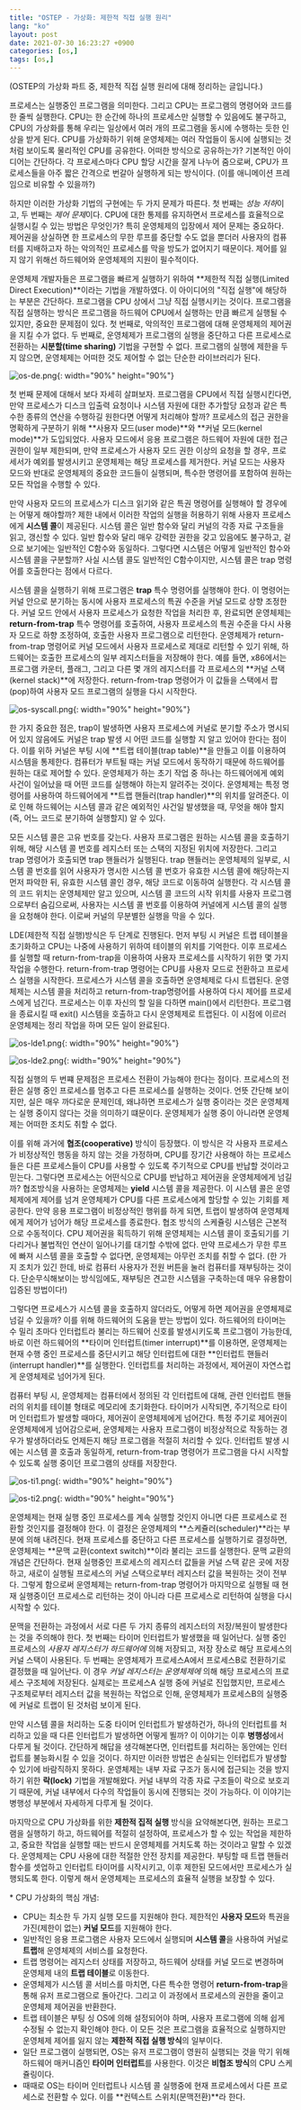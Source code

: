```yaml
---
title: "OSTEP - 가상화: 제한적 직접 실행 원리"
lang: "ko"
layout: post
date: 2021-07-30 16:23:27 +0900
categories: [os,]
tags: [os,]
---
```


(OSTEP의 가상화 파트 중, 제한적 직접 실행 원리에 대해 정리하는 글입니다.)

프로세스는 실행중인 프로그램을 의미한다. 그리고 CPU는 프로그램의 명령어와 코드를 한 줄씩 실행한다. CPU는 한 순간에 하나의 프로세스만 실행할 수 있음에도 불구하고, CPU의 가상화를 통해 우리는 일상에서 여러 개의 프로그램을 동시에 수행하는 듯한 인상을 받게 된다. CPU를 가상화하기 위해 운영체제는 여러 작업들이 동시에 실행되는 것처럼 보이도록 물리적인 CPU를 공유한다. 어떠한 방식으로 공유하는가? 기본적인 아이디어는 간단하다. 각 프로세스마다 CPU 할당 시간을 잘게 나누어 줌으로써, CPU가 프로세스들을 아주 짧은 간격으로 번갈아 실행하게 되는 방식이다. (이를 애니메이션 프레임으로 비유할 수 있을까?)

하지만 이러한 가상화 기법의 구현에는 두 가지 문제가 따른다. 첫 번째는 *성능 저하*이고, 두 번째는 *제어 문제*이다. CPU에 대한 통제를 유지하면서 프로세스를 효율적으로 실행시킬 수 있는 방법은 무엇인가? 특히 운영체제의 입장에서 제어 문제는 중요하다. 제어권을 상실하면 한 프로세스의 무한 루프를 중단할 수도 없을 뿐더러 사용자의 컴퓨터를 지배하고자 하는 악의적인 프로세스를 막을 방도가 없어지기 때문이다. 제어를 잃지 않기 위해선 하드웨어와 운영체제의 지원이 필수적이다.

운영체제 개발자들은 프로그램을 빠르게 실행하기 위하여 **제한적 직접 실행(Limited Direct Execution)**이라는 기법을 개발하였다. 이 아이디어의 "직접 실행"에 해당하는 부분은 간단하다. 프로그램을 CPU 상에서 그냥 직접 실행시키는 것이다. 프로그램을 직접 실행하는 방식은 프로그램을 하드웨어 CPU에서 실행하는 만큼 빠르게 실행될 수 있지만, 중요한 문제점이 있다. 첫 번째로, 악의적인 프로그램에 대해 운영체제의 제어권을 지킬 수가 없다. 두 번째로, 운영체제가 프로그램의 실행을 중단하고 다른 프로세스로 전환하는 **시분할(time sharing)** 기법을 구현할 수 없다. 프로그램의 실행에 제한을 두지 않으면, 운영체제는 어떠한 것도 제어할 수 없는 단순한 라이브러리가 된다. 

![os-de.png](https://typiespectre.github.io/images/os/os-de.png){: width="90%" height="90%"}

첫 번째 문제에 대해서 보다 자세히 살펴보자. 프로그램을 CPU에서 직접 실행시킨다면, 만약 프로세스가 디스크 입출력 요청이나 시스템 자원에 대한 추가할당 요청과 같은 특수한 종류의 연산을 수행하길 원한다면 어떻게 처리해야 할까? 프로세스의 접근 권한을 명확하게 구분하기 위해 **사용자 모드(user mode)**와 **커널 모드(kernel mode)**가 도입되었다. 사용자 모드에서 응용 프로그램은 하드웨어 자원에 대한 접근 권한이 일부 제한되며, 만약 프로세스가 사용자 모드 권한 이상의 요청을 할 경우, 프로세서가 예외를 발생시키고 운영체제는 해당 프로세스를 제거한다. 커널 모드는 사용자 모드와 반대로 운영체제의 중요한 코드들이 실행되며, 특수한 명령어를 포함하여 원하는 모든 작업을 수행할 수 있다.

만약 사용자 모드의 프로세스가 디스크 읽기와 같은 특권 명령어를 실행해야 할 경우에는 어떻게 해야할까? 제한 내에서 이러한 작업의 실행을 허용하기 위해 사용자 프로세스에게 **시스템 콜**이 제공된다. 시스템 콜은 일반 함수와 달리 커널의 각종 자료 구조들을 읽고, 갱신할 수 있다. 일반 함수와 달리 매우 강력한 권한을 갖고 있음에도 불구하고, 겉으로 보기에는 일반적인 C함수와 동일하다. 그렇다면 시스템은 어떻게 일반적인 함수와 시스템 콜을 구분할까? 사실 시스템 콜도 일반적인 C함수이지만, 시스템 콜은 trap 명령어를 호출한다는 점에서 다르다.

시스템 콜을 실행하기 위해 프로그램은 **trap** 특수 명령어를 실행해야 한다. 이 명령어는 커널 안으로 분기하는 동시에 사용자 프로세스의 특권 수준을 커널 모드로 상향 조정한다. 커널 모드 안에서 사용자 프로세스가 요청한 작업을 처리한 후, 완료되면 운영체제는 **return-from-trap** 특수 명령어를 호출하여, 사용자 프로세스의 특권 수준을 다시 사용자 모드로 하향 조정하여, 호출한 사용자 프로그램으로 리턴한다. 운영체제가 return-from-trap 명령어로 커널 모드에서 사용자 프로세스로 제대로 리턴할 수 있기 위해, 하드웨어는 호출한 프로세스의 일부 레지스터들을 저장해야 한다. 예를 들면, x86에서는 프로그램 카운터, 플래그, 그리고 다른 몇 개의 레지스터를 각 프로세스의 **커널 스택(kernel stack)**에 저장한다. return-from-trap 명령어가 이 값들을 스택에서 팝(pop)하여 사용자 모드 프로그램의 실행을 다시 시작한다.

![os-syscall.png](https://typiespectre.github.io/images/os/os-syscall.png){: width="90%" height="90%"}

한 가지 중요한 점은, trap이 발생하면 사용자 프로세스에 커널로 분기할 주소가 명시되어 있지 않음에도 커널은 trap 발생 시 어떤 코드를 실행할 지 알고 있어야 한다는 점이다. 이를 위하 커널은 부팅 시에 **트랩 테이블(trap table)**을 만들고 이를 이용하여 시스템을 통제한다. 컴퓨터가 부트될 때는 커널 모드에서 동작하기 때문에 하드웨어를 원하는 대로 제어할 수 있다. 운영체제가 하는 초기 작업 중 하나는 하드웨어에게 예외 사건이 일어났을 때 어떤 코드를 실행해야 하는지 알려주는 것이다. 운영체제는 특정 명령어를 사용하여 하드웨어에게 **트랩 핸들러(trap handler)**의 위치를 알려준다. 이로 인해 하드웨어는 시스템 콜과 같은 예외적인 사건일 발생했을 때, 무엇을 해야 할지(즉, 어느 코드로 분기하여 실행할지) 알 수 있다.

모든 시스템 콜은 고유 번호를 갖는다. 사용자 프로그램은 원하는 시스템 콜을 호출하기 위해, 해당 시스템 콜 번호를 레지스터 또는 스택의 지정된 위치에 저장한다. 그리고 trap 명령어가 호출되면 trap 핸들러가 실행된다. trap 핸들러는 운영체제의 일부로, 시스템 콜 번호를 읽어 사용자가 명시한 시스템 콜 번호가 유효한 시스템 콜에 해당하는지 먼저 파악한 뒤, 유효한 시스템 콜인 경우, 해당 코드로 이동하여 실행한다. 각 시스템 콜의 코드 위치는 운영체제만 알고 있으며, 시스템 콜 코드의 시작 위치를 사용자 프로그램으로부터 숨김으로써, 사용자는 시스템 콜 번호를 이용하여 커널에게 시스템 콜의 실행을 요청해야 한다. 이로써 커널의 무분별한 실행을 막을 수 있다.

LDE(제한적 직접 실행)방식은 두 단계로 진행된다. 먼저 부팅 시 커널은 트랩 테이블을 초기화하고 CPU는 나중에 사용하기 위하여 테이블의 위치를 기억한다. 이후 프로세스를 실행할 때 return-from-trap을 이용하여 사용자 프로세스를 시작하기 위한 몇 가지 작업을 수행한다. return-from-trap 명령어는 CPU를 사용자 모드로 전환하고 프로세스 실행을 시작한다. 프로세스가 시스템 콜을 호출하면 운영체제로 다시 트랩된다. 운영체제는 시스템 콜을 처리하고 return-from-trap명령어를 사용하여 다시 제어를 프로세스에게 넘긴다. 프로세스는 이후 자신의 할 일을 다하면 main()에서 리턴한다. 프로그램을 종료시킬 때 exit() 시스템을 호출하고 다시 운영체제로 트랩된다. 이 시점에 이르러 운영체제는 정리 작업을 하며 모든 일이 완료된다.

![os-lde1.png](https://typiespectre.github.io/images/os/os-lde1.png){: width="90%" height="90%"}

![os-lde2.png](https://typiespectre.github.io/images/os/os-lde2.png){: width="90%" height="90%"}

직접 실행의 두 번쨰 문제점은 프로세스 전환이 가능해야 한다는 점이다. 프로세스의 전환은 실행 중인 프로세스를 멈추고 다른 프로세스를 실행하는 것이다. 언뜻 간단해 보이지만, 실은 매우 까다로운 문제인데, 왜냐하면 프로세스가 실행 중이라는 것은 운영체제는 실행 중이지 않다는 것을 의미하기 떄문이다. 운영체제가 실행 중이 아니라면 운영체제는 어떠한 조치도 취할 수 없다.

이를 위해 과거에 **협조(cooperative)** 방식이 등장했다. 이 방식은 각 사용자 프로세스가 비정상적인 행동을 하지 않는 것을 가정하며, CPU를 장기간 사용해야 하는 프로세스들은 다른 프로세스들이 CPU를 사용할 수 있도록 주기적으로 CPU를 반납할 것이라고 믿는다. 그렇다면 프로세스는 어떤식으로 CPU를 반납하고 제어권을 운영체제에게 넘길까? 협조방식을 사용하는 운영체제는 **yield** 시스템 콜을 제공한다. 이 시스템 콜은 운영체제에게 제어를 넘겨 운영체제가 CPU를 다른 프로세스에게 할당할 수 있는 기회를 제공한다. 만약 응용 프로그램이 비정상적인 행위를 하게 되면, 트랩이 발생하여 운영체제에게 제어가 넘어가 해당 프로세스를 종료한다. 협조 방식의 스케쥴링 시스템은 근본적으로 수동적이다. CPU 제어권을 획득하기 위해 운영체제는 시스템 콜이 호출되기를 기다리거나 불법적인 연산이 일어나기를 대기할 수밖에 없다. 만약 프로세스가 무한 루프에 빠져 시스템 콜을 호출할 수 없다면, 운영체제는 아무런 조치를 취할 수 없다. (한 가지 조치가 있긴 한데, 바로 컴퓨터 사용자가 전원 버튼을 눌러 컴퓨터를 재부팅하는 것이다. 단순무식해보이는 방식임에도, 재부팅은 견고한 시스템을 구축하는데 매우 유용함이 입증된 방법이다!)

그렇다면 프로세스가 시스템 콜을 호출하지 않더라도, 어떻게 하면 제어권을 운영체제로 넘길 수 있을까? 이를 위해 하드웨어의 도움을 받는 방법이 있다. 하드웨어의 타이머는 수 밀리 초마다 인터럽트라 불리는 하드웨어 신호를 발생시키도록 프로그램이 가능한데, 바로 이런 하드웨어의 **타이머 인터럽트(timer interrupt)**를 이용하면, 운영체제는 현재 수행 중인 프로세스를 중단시키고 해당 인터럽트에 대한 **인터럽트 핸들러(interrupt handler)**를 실행한다. 인터럽트를 처리하는 과정에서, 제어권이 자연스럽게 운영체제로 넘어가게 된다.

컴퓨터 부팅 시, 운영체제는 컴퓨터에서 정의된 각 인터럽트에 대해, 관련 인터럽트 핸들러의 위치를 테이블 형태로 메모리에 초기화한다. 타이머가 시작되면, 주기적으로 타이머 인터럽트가 발생할 때마다, 제어권이 운영체제에게 넘어간다. 특정 주기로 제어권이 운영체제에게 넘어감으로써, 운영체제는 사용자 프로그램이 비정상적으로 작동하는 경우가 발생하더라도 언제든지 해당 프로그램을 적절히 처리할 수 있다. 인터럽트 발생 시에는 시스템 콜 호출과 동일하게, return-from-trap 명령어가 프로그램을 다시 시작할 수 있도록 실행 중이던 프로그램의 상태를 저장한다.

![os-ti1.png](https://typiespectre.github.io/images/os/os-ti1.png){: width="90%" height="90%"}

![os-ti2.png](https://typiespectre.github.io/images/os/os-ti2.png){: width="90%" height="90%"}

운영체제는 현재 실행 중인 프로세스를 계속 실행할 것인지 아니면 다른 프로세스로 전환할 것인지를 결정해야 한다. 이 결정은 운영체제의 **스케쥴러(scheduler)**라는 부분에 의해 내려진다. 현재 프로세스를 중단하고 다른 프로세스를 실행하기로 결정하면, 운영체제는 **문맥 교환(context switch)**이라 불리는 코드를 실행한다. 문맥 교환의 개념은 간단하다. 현재 실행중인 프로세스의 레지스터 값들을 커널 스택 같은 곳에 저장하고, 새로이 실행될 프로세스의 커널 스택으로부터 레지스터 값을 복원하는 것이 전부다. 그렇게 함으로써 운영체제는 return-from-trap 명령어가 마지막으로 실행될 때 현재 실행중이던 프로세스로 리턴하는 것이 아니라 다른 프로세스로 리턴하여 실행을 다시 시작할 수 있다.

문맥을 전환하는 과정에서 서로 다른 두 가지 종류의 레지스터의 저장/복원이 발생한다는 것을 주의해야 한다. 첫 번째는 타이머 인터럽트가 발생했을 때 일어난다. 실행 중인 프로세스의 *사용자 레지스터가 하드웨어에* 의해 저장되고, 저장 장소로 해당 프로세스의 커널 스택이 사용된다. 두 번째는 운영체제가 프로세스A에서 프로세스B로 전환하기로 결정했을 때 일어난다. 이 경우 *커널 레지스터는 운영체제에* 의해 해당 프로세스의 프로세스 구조체에 저장된다. 실제로는 프로세스A 실행 중에 커널로 진입했지만, 프로세스 구조체로부터 레지스터 값을 복원하는 작업으로 인해, 운영체제가 프로세스B의 실행중에 커널로 트랩이 된 것처럼 보이게 된다.

만약 시스템 콜을 처리하는 도중 타이머 인터럽트가 발생하건가, 하나의 인터럽트를 처리하고 있을 때 다른 인터럽트가 발생하면 어떻게 뙬까? 이 이야기는 이후 **병행성**에서 다루게 될 것이다. 간단하게 해답을 생각해본다면, 인터럽트를 처리하는 동안에는 인터럽트를 불능화시킬 수 있을 것이다. 하지만 이러한 방법은 손실되는 인터럽트가 발생할 수 있기에 바람직하지 못하다. 운영체제는 내부 자료 구조가 동시에 접근되는 것을 방지하기 위한 **락(lock)** 기법을 개발해왔다. 커널 내부의 각종 자료 구조들이 락으로 보호괴기 때문에, 커널 내부에서 다수의 작업들이 동시에 진행되는 것이 가능하다. 이 이야기는 병행성 부분에서 자세하게 다루게 될 것이다.

마지막으로 CPU 가상화를 위한 **제한적 집적 실행** 방식을 요약해본다면, 원하는 프로그램을 실행하기 하고, 하드웨어를 적절히 설정하여, 프로세스가 할 수 있는 작업을 제한하고, 중요한 작업을 실행할 때는 반드시 운영체제를 거치도록 하는 것이라고 말할 수 있겠다. 운영체제는 CPU 사용에 대한 적절한 안전 장치를 제공한다. 부팅할 때 트랩 핸들러 함수를 셋업하고 인터럽트 타이머를 시작시키고, 이후 제한된 모드에서만 프로세스가 실행되도록 한다. 이렇게 해서 운영체제는 프로세스의 효율적 실행을 보장할 수 있다.

\* CPU 가상화의 핵심 개념:

- CPU는 최소한 두 가지 실행 모드를 지원해야 한다. 제한적인 **사용자 모드**와 특권을 가진(제한이 없는) **커널 모드**를 지원해야 한다.
- 일반적인 응용 프로그램은 사용자 모드에서 실행되며 **시스템 콜**을 사용하여 커널로 **트랩**해 운영체제의 서비스를 요청한다.
- 트랩 명령어는 레지스터 상태를 저장하고, 하드웨어 상태를 커널 모드로 변경하며 운영체제 내의 **트랩 테이블**로 이동한다.
- 운영체제가 시스템 콜 서비스를 마치면, 다른 특수한 명령어 **return-from-trap**을 통해 유저 프로그램으로 돌아간다. 그리고 이 과정에서 프로세스의 권한을 줄이고 운영체제 제어권을 반환한다.
- 트랩 테이블은 부팅 싱 OS에 의해 설정되어야 하며, 사용자 프로그램에 의해 쉽게 수정될 수 없는지 확인해야 한다. 이 모든 것은 프로그램을 효율적으로 실행하지만 운영체제 제어를 잃지 않는 **제한적 직접 실행 방식**의 일부이다.
- 일단 프로그램이 실행되면, OS는 유저 프로그램이 영원히 실행되는 것을 막기 위해 하드웨어 매커니즘인 **타이머 인터럽트**를 사용한다. 이것은 **비협조 방식**의 CPU 스케쥴링이다.
- 때때로 OS는 타이머 인터럽트나 시스템 콜 실행중에 현재 프로세스에서 다른 프로세스로 전환할 수 있다. 이를 **컨텍스트 스위치(문맥전환)**라 한다.
